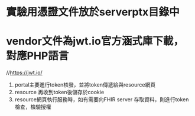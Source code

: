 # 實驗用憑證文件放於serverptx目錄中
# vendor文件為jwt.io官方涵式庫下載，對應PHP語言
  //https://jwt.io/
1. portal主要進行token核發，並將token傳遞給與resource網頁
2. resource 再收到token後儲存於cookie
3. resource網頁執行服務時，如有需要向FHIR server 存取資料，則進行token檢查，檢驗授權
